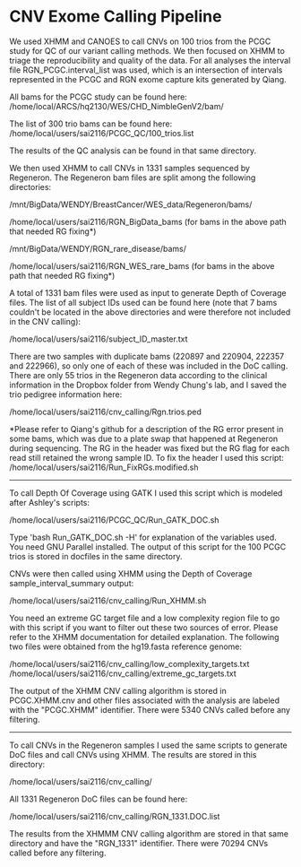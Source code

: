 # CNV Exome Calling Pipeline

We used XHMM and CANOES to call CNVs on 100 trios from the PCGC study for QC of our variant calling methods. We then focused on XHMM to triage the reproducibility and quality of the data. For all analyses the interval file RGN_PCGC.interval_list was used, which is an intersection of intervals represented in the PCGC and RGN exome capture kits generated by Qiang.

All bams for the PCGC study can be found here: 
/home/local/ARCS/hq2130/WES/CHD_NimbleGenV2/bam/

The list of 300 trio bams can be found here: 
/home/local/users/sai2116/PCGC_QC/100_trios.list 

The results of the QC analysis can be found in that same directory. 

We then used XHMM to call CNVs in 1331 samples sequenced by Regeneron.
The Regeneron bam files are split among the following directories:

/mnt/BigData/WENDY/BreastCancer/WES_data/Regeneron/bams/

/home/local/users/sai2116/RGN_BigData_bams (for bams in the above path that needed RG fixing*)

/mnt/BigData/WENDY/RGN_rare_disease/bams/

/home/local/users/sai2116/RGN_WES_rare_bams (for bams in the above path that needed RG fixing*)

A total of 1331 bam files were used as input to generate Depth of Coverage files. The list of all subject IDs used can be found here (note that 7 bams couldn't be located in the above directories and were therefore not included in the CNV calling):

/home/local/users/sai2116/subject_ID_master.txt

There are two samples with duplicate bams (220897 and 220904, 222357 and 222966), so only one of each of these was included in the DoC calling. There are only 55 trios in the Regeneron data according to the clinical information in the Dropbox folder from Wendy Chung's lab, and I saved the trio pedigree information here: 

/home/local/users/sai2116/cnv_calling/Rgn.trios.ped 

*Please refer to Qiang's github for a description of the RG error present in some bams, which was due to a plate swap that happened at Regeneron during sequencing. The RG in the header was fixed but the RG flag for each read still retained the wrong sample ID. To fix the header I used this script: /home/local/users/sai2116/Run_FixRGs.modified.sh

-----------------------------------

To call Depth Of Coverage using GATK I used this script which is modeled after Ashley's scripts:

/home/local/users/sai2116/PCGC_QC/Run_GATK_DOC.sh

Type 'bash Run_GATK_DOC.sh -H' for explanation of the variables used. You need GNU Parallel installed.
The output of this script for the 100 PCGC trios is stored in docfiles in the same directory.

CNVs were then called using XHMM using the Depth of Coverage sample_interval_summary output:

/home/local/users/sai2116/cnv_calling/Run_XHMM.sh

You need an extreme GC target file and a low complexity region file to go with this script if you want to filter out these two sources of error. Please refer to the XHMM documentation for detailed explanation. The following two files were obtained from the hg19.fasta reference genome:

/home/local/users/sai2116/cnv_calling/low_complexity_targets.txt
/home/local/users/sai2116/cnv_calling/extreme_gc_targets.txt

The output of the XHMM CNV calling algorithm is stored in PCGC.XHMM.cnv and other files associated with the analysis are labeled with the "PCGC.XHMM" identifier. There were 5340 CNVs called before any filtering.

-----------------------------------

To call CNVs in the Regeneron samples I used the same scripts to generate DoC files and call CNVs using XHMM. 
The results are stored in this directory: 

/home/local/users/sai2116/cnv_calling/

All 1331 Regeneron DoC files can be found here:

/home/local/users/sai2116/cnv_calling/RGN_1331.DOC.list

The results from the XHMMM CNV calling algorithm are stored in that same directory and have the "RGN_1331" identifier. There were 70294 CNVs called before any filtering.
